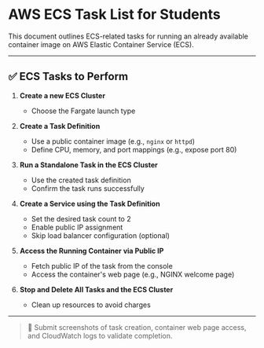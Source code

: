 # AWS ECS Task List for Students

This document outlines ECS-related tasks for running an already available container image on AWS Elastic Container Service (ECS).

---

## ✅ ECS Tasks to Perform

1. **Create a new ECS Cluster**
   - Choose the Fargate launch type

2. **Create a Task Definition**
   - Use a public container image (e.g., `nginx` or `httpd`)
   - Define CPU, memory, and port mappings (e.g., expose port 80)

3. **Run a Standalone Task in the ECS Cluster**
   - Use the created task definition
   - Confirm the task runs successfully

4. **Create a Service using the Task Definition**
   - Set the desired task count to 2
   - Enable public IP assignment
   - Skip load balancer configuration (optional)

5. **Access the Running Container via Public IP**
   - Fetch public IP of the task from the console
   - Access the container's web page (e.g., NGINX welcome page)

6. **Stop and Delete All Tasks and the ECS Cluster**
   - Clean up resources to avoid charges

---

> 📌 Submit screenshots of task creation, container web page access, and CloudWatch logs to validate completion.
